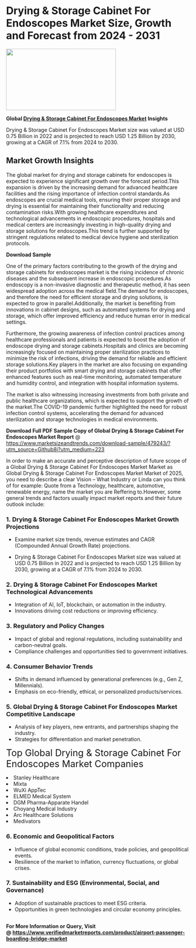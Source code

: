 <H1>Drying & Storage Cabinet For Endoscopes Market Size, Growth and Forecast from 2024 - 2031</H1><img class="aligncenter size-medium wp-image-584254" src="https://thirdeyenews.in/wp-content/uploads/2024/09/Global-Market-Research-300x168.jpeg" alt="" width="300" height="168" /><p><strong>Global&nbsp;<a href="https://www.marketsizeandtrends.com/download-sample/479243/?utm_source=Github8j?utm_medium=223">Drying & Storage Cabinet For Endoscopes Market</a> Insights</strong></p><p>Drying & Storage Cabinet For Endoscopes Market size was valued at USD 0.75 Billion in 2022 and is projected to reach USD 1.25 Billion by 2030, growing at a CAGR of 7.1% from 2024 to 2030.</p><p><h2>Market Growth Insights</h2> <p>The global market for drying and storage cabinets for endoscopes is expected to experience significant growth over the forecast period.This expansion is driven by the increasing demand for advanced healthcare facilities and the rising importance of infection control standards.As endoscopes are crucial medical tools, ensuring their proper storage and drying is essential for maintaining their functionality and reducing contamination risks.With growing healthcare expenditures and technological advancements in endoscopic procedures, hospitals and medical centers are increasingly investing in high-quality drying and storage solutions for endoscopes.This trend is further supported by stringent regulations related to medical device hygiene and sterilization protocols.</p> <p><strong>Download Sample</strong></p> <p>One of the primary factors contributing to the growth of the drying and storage cabinets for endoscopes market is the rising incidence of chronic diseases and the subsequent increase in endoscopic procedures.As endoscopy is a non-invasive diagnostic and therapeutic method, it has seen widespread adoption across the medical field.The demand for endoscopes, and therefore the need for efficient storage and drying solutions, is expected to grow in parallel.Additionally, the market is benefiting from innovations in cabinet designs, such as automated systems for drying and storage, which offer improved efficiency and reduce human error in medical settings.</p> <p>Furthermore, the growing awareness of infection control practices among healthcare professionals and patients is expected to boost the adoption of endoscope drying and storage cabinets.Hospitals and clinics are becoming increasingly focused on maintaining proper sterilization practices to minimize the risk of infections, driving the demand for reliable and efficient storage solutions.Key players in the market are also focusing on expanding their product portfolios with smart drying and storage cabinets that offer enhanced features such as real-time monitoring, automated temperature and humidity control, and integration with hospital information systems.</p> <p>The market is also witnessing increasing investments from both private and public healthcare organizations, which is expected to support the growth of the market.The COVID-19 pandemic further highlighted the need for robust infection control systems, accelerating the demand for advanced sterilization and storage technologies in medical environments.</p> <p><span class=""><strong>Download Full PDF Sample Copy of Global Drying & Storage Cabinet For Endoscopes Market Report</strong> @ <a href="https://www.marketsizeandtrends.com/download-sample/479243/?utm_source=Github8j?utm_medium=223" target="_blank">https://www.marketsizeandtrends.com/download-sample/479243/?utm_source=Github8j?utm_medium=223</a></span></p><p>In order to make an accurate and perceptive description of future scope of a Global&nbsp;Drying & Storage Cabinet For Endoscopes Market Market as Global&nbsp;Drying & Storage Cabinet For Endoscopes Market Market of 2025, you need to describe a clear Vision &ndash; What Industry or Linda can you think of for example: Quote from a Technology, healthcare, automotive, renewable energy, name the market you are Reffering to.However, some general trends and factors usually impact market reports and their future outlook include:</p><h3>1.&nbsp;<strong>Drying & Storage Cabinet For Endoscopes Market Growth Projections</strong></h3><ul><li>Examine market size trends, revenue estimates and CAGR (Compounded Annual Growth Rate) projections.</li><li><p>Drying & Storage Cabinet For Endoscopes Market size was valued at USD 0.75 Billion in 2022 and is projected to reach USD 1.25 Billion by 2030, growing at a CAGR of 7.1% from 2024 to 2030.</p></li></ul><h3>2.&nbsp;<strong>Drying & Storage Cabinet For Endoscopes Market Technological Advancements</strong></h3><ul><li>Integration of AI, IoT, blockchain, or automation in the industry.</li><li>Innovations driving cost reductions or improving efficiency.</li></ul><h3>3.&nbsp;<strong>Regulatory and Policy Changes</strong></h3><ul><li>Impact of global and regional regulations, including sustainability and carbon-neutral goals.</li><li>Compliance challenges and opportunities tied to government initiatives.</li></ul><h3>4.&nbsp;<strong>Consumer Behavior Trends</strong></h3><ul><li>Shifts in demand influenced by generational preferences (e.g., Gen Z, Millennials).</li><li>Emphasis on eco-friendly, ethical, or personalized products/services.</li></ul><h3>5.&nbsp;<strong>Global Drying & Storage Cabinet For Endoscopes Market Competitive Landscape</strong></h3><ul><li>Analysis of key players, new entrants, and partnerships shaping the industry.</li><li>Strategies for differentiation and market penetration.</li></ul><p data-pm-slice="1 1 []"><span style="color: inherit; font-family: inherit; font-size: 25px;">Top Global Drying & Storage Cabinet For Endoscopes Market Companies</span></p><div class="" data-test-id=""><p><li>Stanley Healthcare</li><li> Mixta</li><li> WuXi AppTec</li><li> ELMED Medical System</li><li> DGM Pharma-Apparate Handel</li><li> Choyang Medical Industry</li><li> Arc Healthcare Solutions</li><li> Medivators</li></p></div><h3>6.&nbsp;<strong>Economic and Geopolitical Factors</strong></h3><ul><li>Influence of global economic conditions, trade policies, and geopolitical events.</li><li>Resilience of the market to inflation, currency fluctuations, or global crises.</li></ul><h3>7.&nbsp;<strong>Sustainability and ESG (Environmental, Social, and Governance)</strong></h3><ul><li>Adoption of sustainable practices to meet ESG criteria.</li><li>Opportunities in green technologies and circular economy principles.</li></ul><h2><strong style="font-size: 14px;">For More Information or Query, Visit @&nbsp;</strong><a style="background-color: #ffffff; font-size: 14px;" href="https://www.marketsizeandtrends.com/report/drying-storage-cabinet-for-endoscopes-market/" target="_blank">https://www.verifiedmarketreports.com/product/airport-passenger-boarding-bridge-market</a></h2>